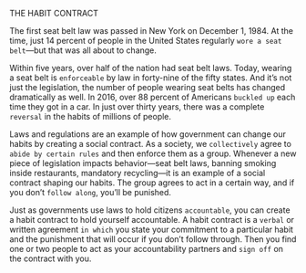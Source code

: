 THE HABIT CONTRACT

The first seat belt law was passed in New York on December 1, 1984.
At the time, just 14 percent of people in the United States regularly
`wore a seat belt`—but that was all about to change.

Within five years, over half of the nation had seat belt laws. Today,
wearing a seat belt is `enforceable` by law in forty-nine of the fifty states.
And it’s not just the legislation, the number of people wearing seat
belts has changed dramatically as well. In 2016, over 88 percent of
Americans `buckled up` each time they got in a car. In just over thirty
years, there was a complete `reversal` in the habits of millions of people.

Laws and regulations are an example of how government can
change our habits by creating a social contract. As a society, we
`collectively` agree to `abide by certain rules` and then enforce them as a
group. Whenever a new piece of legislation impacts behavior—seat belt
laws, banning smoking inside restaurants, mandatory recycling—it is
an example of a social contract shaping our habits. The group agrees to
act in a certain way, and if you don’t `follow along`, you’ll be punished.

Just as governments use laws to hold citizens `accountable`, you can
create a habit contract to hold yourself accountable. A habit contract is
a `verbal` or written agreement `in which` you state your commitment to
a particular habit and the punishment that will occur if you don’t
follow through. Then you find one or two people to act as your
accountability partners and `sign off` on the contract with you.